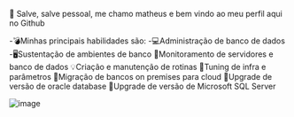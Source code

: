 👋 Salve, salve pessoal, me chamo matheus e bem vindo ao meu perfil aqui no Github

-💣Minhas principais habilidades são: 
-💻Administração de banco de dados
-🖥Sustentação de ambientes de banco
🔎Monitoramento de servidores e banco de dados
💡Criação e manutenção de rotinas
🧬Tuning de infra e parâmetros
💾Migração de bancos on premises para cloud
🔺Upgrade de versão de oracle database
🔺Upgrade de versão de Microsoft SQL Server

![image](https://user-images.githubusercontent.com/67348204/226791882-5d83e795-fa22-481b-abc3-088c4d241060.png)
